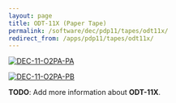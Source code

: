 ```yaml
---
layout: page
title: ODT-11X (Paper Tape)
permalink: /software/dec/pdp11/tapes/odt11x/
redirect_from: /apps/pdp11/tapes/odt11x/
---
```


[![DEC-11-O2PA-PA](DEC-11-O2PA-PA.jpg)](DEC-11-O2PA-PA.json)

[![DEC-11-O2PA-PB](DEC-11-O2PA-PB.jpg)](DEC-11-O2PA-PB.json)

**TODO**: Add more information about **ODT-11X**.
